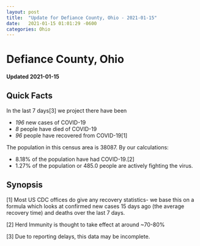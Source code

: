 ```yaml
---
layout: post
title:  "Update for Defiance County, Ohio - 2021-01-15"
date:   2021-01-15 01:01:29 -0600
categories: Ohio
---
```


# Defiance County, Ohio
#### Updated 2021-01-15

## Quick Facts

In the last 7 days[3] we project there have been
- *196* new cases of COVID-19
- *8* people have died of COVID-19
- *96* people have recovered from COVID-19[1]

The population in this census area is 38087. By our calculations:
- 8.18% of the population have had COVID-19.[2]
- 1.27% of the population or 485.0 people are actively fighting the virus.

## Synopsis




[1] Most US CDC offices do give any recovery statistics- we base this on a formula which looks at confirmed new cases
15 days ago (the average recovery time) and deaths over the last 7 days.

[2] Herd Immunity is thought to take effect at around ~70-80%

[3] Due to reporting delays, this data may be incomplete.
 
    